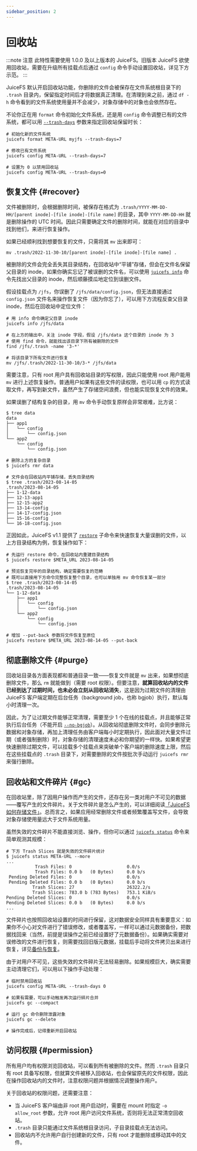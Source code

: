```yaml
---
sidebar_position: 2
---
```


# 回收站

:::note 注意
此特性需要使用 1.0.0 及以上版本的 JuiceFS。旧版本 JuiceFS 欲使用回收站，需要在升级所有挂载点后通过 `config` 命令手动设置回收站，详见下方示范。
:::

JuiceFS 默认开启回收站功能，你删除的文件会被保存在文件系统根目录下的 `.trash` 目录内，保留指定时间后才将数据真正清理。在清理到来之前，通过 `df -h` 命令看到的文件系统使用量并不会减少，对象存储中的对象也会依然存在。

不论你正在用 `format` 命令初始化文件系统，还是用 `config` 命令调整已有的文件系统，都可以用 [`--trash-days`](../reference/command_reference.md#format) 参数来指定回收站保留时长：

```shell
# 初始化新的文件系统
juicefs format META-URL myjfs --trash-days=7

# 修改已有文件系统
juicefs config META-URL --trash-days=7

# 设置为 0 以禁用回收站
juicefs config META-URL --trash-days=0
```

## 恢复文件 {#recover}

文件被删除时，会根据删除时间，被保存在格式为 `.trash/YYYY-MM-DD-HH/[parent inode]-[file inode]-[file name]` 的目录，其中 `YYYY-MM-DD-HH` 就是删除操作的 UTC 时间。因此只需要确定文件的删除时间，就能在对应的目录中找到他们，来进行恢复操作。

如果已经顺利找到想要恢复的文件，只需将其 `mv` 出来即可：

```shells
mv .trash/2022-11-30-10/[parent inode]-[file inode]-[file name] .
```

被删除的文件会完全丢失其目录结构，在回收站中“平铺”存储，但会在文件名保留父目录的 inode，如果你确实忘记了被误删的文件名，可以使用 [`juicefs info`](../reference/command_reference.md#info) 命令先找出父目录的 inode，然后顺藤摸瓜地定位到误删文件。

假设挂载点为 `/jfs`，你误删了 `/jfs/data/config.json`，但无法直接通过 `config.json` 文件名来操作恢复文件（因为你忘了），可以用下方流程反查父目录 inode，然后在回收站中定位文件：

```shell
# 用 info 命令确定父目录 inode
juicefs info /jfs/data

# 在上方的输出中，关注 inode 字段，假设 /jfs/data 这个目录的 inode 为 3
# 使用 find 命令，就能找出该目录下所有被删除的文件
find /jfs/.trash -name '3-*'

# 将该目录下所有文件进行恢复
mv /jfs/.trash/2022-11-30-10/3-* /jfs/data
```

需要注意，只有 root 用户具有回收站目录的写权限，因此只能使用 root 用户能用 `mv` 进行上述恢复操作。普通用户如果有这些文件的读权限，也可以用 `cp` 的方式读取文件，再写到新文件，虽然产生了存储空间浪费，但也能实现恢复文件的效果。

如果误删了结构复杂的目录，用 `mv` 命令手动恢复原样会非常艰难，比方说：

```shell
$ tree data
data
├── app1
│   └── config
│       └── config.json
└── app2
    └── config
        └── config.json

# 删除上方的复杂目录
$ juicefs rmr data

# 文件会在回收站内平铺存储，丢失目录结构
$ tree .trash/2023-08-14-05
.trash/2023-08-14-05
├── 1-12-data
├── 12-13-app1
├── 12-15-app2
├── 13-14-config
├── 14-17-config.json
├── 15-16-config
└── 16-18-config.json
```

正因如此，JuiceFS v1.1 提供了 [`restore`](../reference/command_reference.md#restore) 子命令来快速恢复大量误删的文件，以上方目录结构为例，恢复操作如下：

```shell
# 先运行 restore 命令，在回收站内重建目录结构
$ juicefs restore $META_URL 2023-08-14-05

# 预览恢复完毕的目录结构，确定需要恢复的范畴
# 既可以直接用下方命令完整恢复整个目录，也可以单独用 mv 命令恢复某一部分
$ tree .trash/2023-08-14-05
.trash/2023-08-14-05
└── 1-12-data
    ├── app1
    │   └── config
    │       └── config.json
    └── app2
        └── config
            └── config.json

# 增加 --put-back 参数将文件恢复至原位
juicefs restore $META_URL 2023-08-14-05 --put-back
```

## 彻底删除文件 {#purge}

回收站目录各方面表现都和普通目录一致——恢复文件就是 `mv` 出来，如果想彻底删除文件，那么 `rm` 就能做到（需要 root 权限）。但要注意，**就算回收站内的文件已经到达了过期时间，也未必会立刻从回收站消失**，这是因为过期文件的清理由 JuiceFS 客户端定期在后台任务（background job，也称 bgjob）执行，默认每小时清理一次。

因此，为了让过期文件能够正常清理，需要至少 1 个在线的挂载点，并且能够正常执行后台任务（不能开启 [`--no-bgjob`](../reference/command_reference.md#mount)）。从回收站彻底删除文件时，会同步删除元数据和对象存储，再加上清理任务由客户端每小时定期执行，因此面对大量文件过期（或者强制删除）时，对象存储的清理速度未必和你期望的一样快。如果希望更快速删除过期文件，可以挂载多个挂载点来突破单个客户端的删除速度上限，然后在这些挂载点的 `.trash` 目录下，对需要删除的文件按批次手动运行 `juicefs rmr` 来强行删除。

## 回收站和文件碎片 {#gc}

在回收站里，除了因用户操作而产生的文件，还存在另一类对用户不可见的数据——覆写产生的文件碎片。关于文件碎片是怎么产生的，可以详细阅读[「JuiceFS 如何存储文件」](../introduction/architecture.md#how-juicefs-store-files)。总而言之，如果应用经常删除文件或者频繁覆盖写文件，会导致对象存储使用量远大于文件系统用量。

虽然失效的文件碎片不能直接浏览、操作，但你可以通过 [`juicefs status`](../reference/command_reference.md#status) 命令来简单观测其规模：

```shell
# 下方 Trash Slices 就是失效的文件碎片统计
$ juicefs status META-URL --more
...
           Trash Files: 0                     0.0/s
           Trash Files: 0.0 b   (0 Bytes)     0.0 b/s
 Pending Deleted Files: 0                     0.0/s
 Pending Deleted Files: 0.0 b   (0 Bytes)     0.0 b/s
          Trash Slices: 27                    26322.2/s
          Trash Slices: 783.0 b (783 Bytes)   753.1 KiB/s
Pending Deleted Slices: 0                     0.0/s
Pending Deleted Slices: 0.0 b   (0 Bytes)     0.0 b/s
...
```

文件碎片也按照回收站设置的时间进行保留，这对数据安全同样具有重要意义：如果你不小心对文件进行了错误修改，或者覆盖写，一样可以通过元数据备份，把数据找回来（当然，前提是误操作之前已经设置好了元数据备份）。如果确实需要对误修改的文件进行恢复，则需要找回旧版元数据，挂载后手动将文件拷贝出来进行恢复，详见[备份与恢复](../administration/metadata_dump_load.md)。

由于对用户不可见，这些失效的文件碎片无法轻易删除。如果规模巨大，确实需要主动清理它们，可以用以下操作手动处理：

```shell
# 临时禁用回收站
juicefs config META-URL --trash-days 0

# 如果有需要，可以手动触发再次运行碎片合并
juicefs gc --compact

# 运行 gc 命令删除泄露对象
juicefs gc --delete

# 操作完成后，记得重新开启回收站
```

## 访问权限 {#permission}

所有用户均有权限浏览回收站，可以看到所有被删除的文件。然而 `.trash` 目录只有 root 具备写权限，但就算文件被移入回收站，也会保留原先的文件权限，因此在操作回收站内的文件时，注意权限问题并根据情况调整操作用户。

关于回收站的权限问题，还需要注意：

* 当 JuiceFS 客户端由非 root 用户启动时，需要在 mount 时指定 `-o allow_root` 参数，允许 root 用户访问文件系统，否则将无法正常清空回收站。
* `.trash` 目录只能通过文件系统根目录访问，子目录挂载点无法访问。
* 回收站内不允许用户自行创建新的文件，只有 root 才能删除或移动其中的文件。
